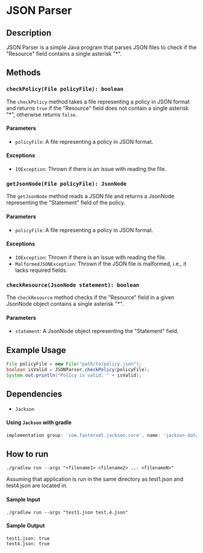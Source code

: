 # JSON Parser

## Description

JSON Parser is a simple Java program that parses JSON files to check if the "Resource" field contains a single asterisk "*".


## Methods

### `checkPolicy(File policyFile): boolean`

The `checkPolicy` method takes a file representing a policy in JSON format and returns `true` if the "Resource" field does not contain a single asterisk "*", otherwise returns `false`.

#### Parameters

- `policyFile`: A file representing a policy in JSON format.

#### Exceptions

- `IOException`: Thrown if there is an issue with reading the file.

### `getJsonNode(File policyFile): JsonNode`

The `getJsonNode` method reads a JSON file and returns a JsonNode representing the "Statement" field of the policy.

#### Parameters

- `policyFile`: A file representing a policy in JSON format.

#### Exceptions

- `IOException`: Thrown if there is an issue with reading the file.
- `MalformedJSONException`: Thrown if the JSON file is malformed, i.e., it lacks required fields.

### `checkResource(JsonNode statement): boolean`

The `checkResource` method checks if the "Resource" field in a given JsonNode object contains a single asterisk "*".

#### Parameters

- `statement`: A JsonNode object representing the "Statement" field.

## Example Usage

```java
File policyFile = new File("path/to/policy.json");
boolean isValid = JSONParser.checkPolicy(policyFile);
System.out.println("Policy is valid: " + isValid);
```

## Dependencies

- `Jackson`

#### Using `Jackson` with gradle
```groovy
implementation group: 'com.fasterxml.jackson.core', name: 'jackson-databind', version: '2.17.0'
```



## How to run

`./gradlew run --args "<filename1> <filename2> ... <filenameN>"`

Assuming that application is run in the same directory as test1.json and test4.json are located in.


#### Sample Input
`./gradlew run --args "test1.json test.4.json"`

#### Sample Output
```text
test1.json: true
test4.json: true
```
